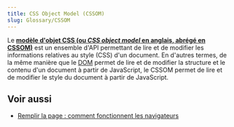```yaml
---
title: CSS Object Model (CSSOM)
slug: Glossary/CSSOM
---
```


Le [**modèle d'objet CSS (ou <i lang="en">CSS object model</i> en anglais, abrégé en CSSOM)**](/fr/docs/Web/API/CSS_Object_Model) est un ensemble d'API permettant de lire et de modifier les informations relatives au style (CSS) d'un document. En d'autres termes, de la même manière que le [DOM](/fr/docs/Web/API/Document_Object_Model) permet de lire et de modifier la structure et le contenu d'un document à partir de JavaScript, le CSSOM permet de lire et de modifier le style du document à partir de JavaScript.

## Voir aussi

- [Remplir la page&nbsp;: comment fonctionnent les navigateurs](/fr/docs/Web/Performance/How_browsers_work)
